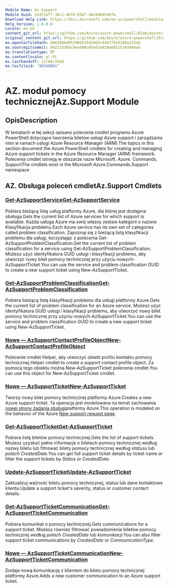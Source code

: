 ```yaml
---
Module Name: Az.Support
Module Guid: 22d73af7-38c2-4bf6-b56f-4dc9db05d97a
Download Help Link: https://docs.microsoft.com/en-us/powershell/module/az.support
Help Version: 1.0.0.0
Locale: en-US
content_git_url: https://github.com/Azure/azure-powershell/blob/master/src/Support/Support/help/Az.Support.md
original_content_git_url: https://github.com/Azure/azure-powershell/blob/master/src/Support/Support/help/Az.Support.md
ms.openlocfilehash: a662b6b405296b515d1b69c846775e5209a253dd
ms.sourcegitcommit: 04221336bc9eed46c05ed1e828a6811534d4b4ab
ms.translationtype: MT
ms.contentlocale: pl-PL
ms.lasthandoff: 12/08/2020
ms.locfileid: "98349081"
---
```

# <span data-ttu-id="ef6f2-101">AZ. moduł pomocy technicznej</span><span class="sxs-lookup"><span data-stu-id="ef6f2-101">Az.Support Module</span></span>
## <span data-ttu-id="ef6f2-102">Opis</span><span class="sxs-lookup"><span data-stu-id="ef6f2-102">Description</span></span>
<span data-ttu-id="ef6f2-103">W tematach w tej sekcji opisano polecenia cmdlet programu Azure PowerShell dotyczące tworzenia biletów usługi Azure support i zarządzania nimi w ramach usługi Azure Resource Manager (ARM).</span><span class="sxs-lookup"><span data-stu-id="ef6f2-103">The topics in this section document the Azure PowerShell cmdlets for creating and managing Azure support tickets in the Azure Resource Manager (ARM) framework.</span></span> <span data-ttu-id="ef6f2-104">Polecenia cmdlet istnieją w obszarze nazw Microsoft. Azure. Commands. Support</span><span class="sxs-lookup"><span data-stu-id="ef6f2-104">The cmdlets exist in the Microsoft.Azure.Commands.Support namespace</span></span>

## <span data-ttu-id="ef6f2-105">AZ. Obsługa poleceń cmdlet</span><span class="sxs-lookup"><span data-stu-id="ef6f2-105">Az.Support Cmdlets</span></span>
### [<span data-ttu-id="ef6f2-106">Get-AzSupportService</span><span class="sxs-lookup"><span data-stu-id="ef6f2-106">Get-AzSupportService</span></span>](Get-AzSupportService.md)
<span data-ttu-id="ef6f2-107">Pobiera bieżącą listę usług platformy Azure, dla której jest dostępna obsługa.</span><span class="sxs-lookup"><span data-stu-id="ef6f2-107">Gets the current list of Azure services for which support is available.</span></span> <span data-ttu-id="ef6f2-108">Każda usługa Azure ma swój własny zestaw kategorii o nazwie Klasyfikacja problemu.</span><span class="sxs-lookup"><span data-stu-id="ef6f2-108">Each Azure service has its own set of categories called problem classification.</span></span> <span data-ttu-id="ef6f2-109">Zapoznaj się z bieżącą listą klasyfikacji problemu dla usługi, korzystając z polecenia Get-AzSupportProblemClassification.</span><span class="sxs-lookup"><span data-stu-id="ef6f2-109">Get the current list of problem classification for a service using Get-AzSupportProblemClassification.</span></span> <span data-ttu-id="ef6f2-110">Możesz użyć identyfikatora GUID usługi i klasyfikacji problemu, aby utworzyć nowy bilet pomocy technicznej przy użyciu nowych-AzSupportTicket.</span><span class="sxs-lookup"><span data-stu-id="ef6f2-110">You can use the service and problem classification GUID to create a new support ticket using New-AzSupportTicket.</span></span>

### [<span data-ttu-id="ef6f2-111">Get-AzSupportProblemClassification</span><span class="sxs-lookup"><span data-stu-id="ef6f2-111">Get-AzSupportProblemClassification</span></span>](Get-AzSupportProblemClassification.md)
<span data-ttu-id="ef6f2-112">Pobiera bieżącą listę klasyfikacji problemu dla usługi platformy Azure.</span><span class="sxs-lookup"><span data-stu-id="ef6f2-112">Gets the current list of problem classification for an Azure service.</span></span> <span data-ttu-id="ef6f2-113">Możesz użyć identyfikatora GUID usługi i klasyfikacji problemu, aby utworzyć nowy bilet pomocy technicznej przy użyciu nowych-AzSupportTicket.</span><span class="sxs-lookup"><span data-stu-id="ef6f2-113">You can use the service and problem classification GUID to create a new support ticket using New-AzSupportTicket.</span></span> 

### [<span data-ttu-id="ef6f2-114">Nowe — AzSupportContactProfileObject</span><span class="sxs-lookup"><span data-stu-id="ef6f2-114">New-AzSupportContactProfileObject</span></span>](New-AzSupportContactProfileObject.md)
<span data-ttu-id="ef6f2-115">Polecenie cmdlet Helper, aby utworzyć obiekt profilu kontaktu pomocy technicznej.</span><span class="sxs-lookup"><span data-stu-id="ef6f2-115">Helper cmdlet to create a support contact profile object.</span></span> <span data-ttu-id="ef6f2-116">Za pomocą tego obiektu można New-AzSupportTicket polecenia cmdlet.</span><span class="sxs-lookup"><span data-stu-id="ef6f2-116">You can use this object for New-AzSupportTicket cmdlet.</span></span>

### [<span data-ttu-id="ef6f2-117">Nowe — AzSupportTicket</span><span class="sxs-lookup"><span data-stu-id="ef6f2-117">New-AzSupportTicket</span></span>](New-AzSupportTicket.md)
<span data-ttu-id="ef6f2-118">Tworzy nowy bilet pomocy technicznej platformy Azure.</span><span class="sxs-lookup"><span data-stu-id="ef6f2-118">Creates a new Azure support ticket.</span></span> <span data-ttu-id="ef6f2-119">Ta operacja jest modelowana na temat zachowania [nowej strony żądania obsługi](https://portal.azure.com/#blade/Microsoft_Azure_Support/HelpAndSupportBlade/overview)platformy Azure.</span><span class="sxs-lookup"><span data-stu-id="ef6f2-119">This operation is modeled on the behavior of the Azure [New support request page](https://portal.azure.com/#blade/Microsoft_Azure_Support/HelpAndSupportBlade/overview).</span></span>

### [<span data-ttu-id="ef6f2-120">Get-AzSupportTicket</span><span class="sxs-lookup"><span data-stu-id="ef6f2-120">Get-AzSupportTicket</span></span>](Get-AzSupportTicket.md)
<span data-ttu-id="ef6f2-121">Pobiera listę biletów pomocy technicznej.</span><span class="sxs-lookup"><span data-stu-id="ef6f2-121">Gets the list of support tickets.</span></span> <span data-ttu-id="ef6f2-122">Możesz uzyskać pełne informacje o biletach pomocy technicznej według nazwy biletu lub filtrować bilety pomocy technicznej według *statusu* lub *polach CreatedDate*.</span><span class="sxs-lookup"><span data-stu-id="ef6f2-122">You can get full support ticket details by ticket name or filter the support tickets by *Status* or *CreatedDate*.</span></span>

### [<span data-ttu-id="ef6f2-123">Update-AzSupportTicket</span><span class="sxs-lookup"><span data-stu-id="ef6f2-123">Update-AzSupportTicket</span></span>](Update-AzSupportTicket.md)
<span data-ttu-id="ef6f2-124">Zaktualizuj ważność biletu pomocy technicznej, status lub dane kontaktowe klienta.</span><span class="sxs-lookup"><span data-stu-id="ef6f2-124">Update a support ticket's severity, status or customer contact details.</span></span>

### [<span data-ttu-id="ef6f2-125">Get-AzSupportTicketCommunication</span><span class="sxs-lookup"><span data-stu-id="ef6f2-125">Get-AzSupportTicketCommunication</span></span>](Get-AzSupportTicketCommunication.md)
<span data-ttu-id="ef6f2-126">Pobiera komunikat o pomocy technicznej.</span><span class="sxs-lookup"><span data-stu-id="ef6f2-126">Gets communications for a support ticket.</span></span> <span data-ttu-id="ef6f2-127">Możesz również filtrować powiadomienia biletów pomocy technicznej według *polach CreatedDate* lub *komunikacji*.</span><span class="sxs-lookup"><span data-stu-id="ef6f2-127">You can also filter support ticket communications by *CreatedDate* or *CommunicationType*.</span></span> 

### [<span data-ttu-id="ef6f2-128">Nowe — AzSupportTicketCommunication</span><span class="sxs-lookup"><span data-stu-id="ef6f2-128">New-AzSupportTicketCommunication</span></span>](New-AzSupportTicketCommunication.md)
<span data-ttu-id="ef6f2-129">Dodaje nową komunikację z klientem do biletu pomocy technicznej platformy Azure.</span><span class="sxs-lookup"><span data-stu-id="ef6f2-129">Adds a new customer communication to an Azure support ticket.</span></span> 



